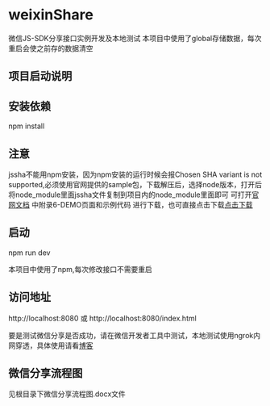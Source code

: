 # weixinShare
微信JS-SDK分享接口实例开发及本地测试
本项目中使用了global存储数据，每次重启会使之前存的数据清空

## 项目启动说明

## 安装依赖

npm install 

## 注意
jssha不能用npm安装，因为npm安装的运行时候会报Chosen SHA variant is not supported,必须使用官网提供的sample包，下载解压后，选择node版本，打开后将node_module里面jssha文件复制到项目内的node_module里面即可 可打开[官网文档](https://developers.weixin.qq.com/doc/offiaccount/OA_Web_Apps/JS-SDK.html)
中附录6-DEMO页面和示例代码 进行下载，也可直接点击下载[点击下载](http://demo.open.weixin.qq.com/jssdk/sample.zip )
## 启动

npm run dev 

本项目中使用了npm,每次修改接口不需要重启

## 访问地址

http://localhost:8080  或 http://localhost:8080/index.html

要是测试微信分享是否成功，请在微信开发者工具中测试，本地测试使用ngrok内网穿透，具体使用请看[博客](https://blog.csdn.net/wen_j/article/details/107026899)


## 微信分享流程图
见根目录下微信分享流程图.docx文件
